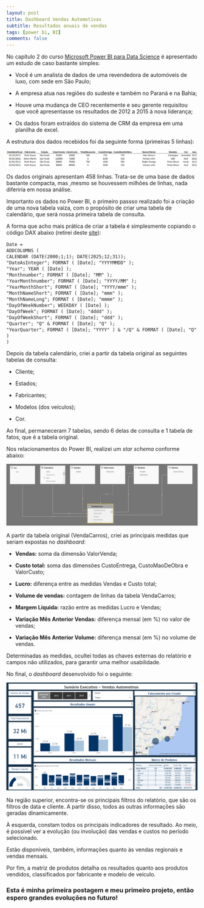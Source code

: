 ```yaml
---
layout: post
title: Dashboard Vendas Automotivas
subtitle: Resultados anuais de vendas
tags: [power bi, BI]
comments: false
---
```


No capítulo 2 do curso [Microsoft Power BI para Data Science](https://www.datascienceacademy.com.br/pages/curso-microsoft-power-bi-para-data-science) é apresentado um estudo de caso bastante simples:

* Você é um analista de dados de uma revendedora de automóveis de luxo, com sede em São Paulo;

* A empresa atua nas regiões do sudeste e também no Paraná e na Bahia;

* Houve uma mudança de CEO recentemente e seu gerente requisitou que você apresentasse os resultados de 2012 a 2015 à nova liderança;

* Os dados foram extraídos do sistema de CRM da empresa em uma planilha de excel.

A estrutura dos dados recebidos foi da seguinte forma (primeiras 5 linhas):


![tabela](/img/tabelaoriginal.png)
      
      
Os dados originais apresentam 458 linhas.   Trata-se de uma base de dados bastante compacta, mas ,mesmo se houvessem milhões de linhas, nada diferiria em nossa análise.

Importanto os dados no Power BI, o primeiro passso realizado foi a criação de uma nova tabela vaiza, com o propósito de criar uma tabela de calendário, que será nossa primeira tabela de consulta. 

A forma que acho mais prática de criar a tabela é simplesmente copiando o código DAX abaixo (retirei deste [site](https://kohera.be/blog/power-bi/how-to-create-a-date-table-in-power-bi-in-2-simple-steps/)):


~~~~
Date =
ADDCOLUMNS (
CALENDAR (DATE(2000;1;1); DATE(2025;12;31));
"DateAsInteger"; FORMAT ( [Date]; "YYYYMMDD" );
"Year"; YEAR ( [Date] );
"Monthnumber"; FORMAT ( [Date]; "MM" );
"YearMonthnumber"; FORMAT ( [Date]; "YYYY/MM" );
"YearMonthShort"; FORMAT ( [Date]; "YYYY/mmm" );
"MonthNameShort"; FORMAT ( [Date]; "mmm" );
"MonthNameLong"; FORMAT ( [Date]; "mmmm" );
"DayOfWeekNumber"; WEEKDAY ( [Date] );
"DayOfWeek"; FORMAT ( [Date]; "dddd" );
"DayOfWeekShort"; FORMAT ( [Date]; "ddd" );
"Quarter"; "Q" & FORMAT ( [Date]; "Q" );
"YearQuarter"; FORMAT ( [Date]; "YYYY" ) & "/Q" & FORMAT ( [Date]; "Q" )
)
~~~~


Depois da tabela calendário, criei a partir da tabela original as seguintes tabelas de consulta:

* Cliente;

* Estados;

* Fabricantes;

* Modelos (dos veículos);

* Cor.

Ao final, permaneceram 7 tabelas, sendo 6 delas de consulta e 1 tabela de fatos, que é a tabela original.

Nos relacionamentos do Power BI, realizei um _star schema_ conforme abaixo:


![star](/img/starschema.png)

A partir da tabela original (VendaCarros), criei as principais medidas que seriam expostas no _dashboard_:

* **Vendas:** soma da dimensão ValorVenda;

* **Custo total:** soma das dimensões CustoEntrega, CustoMaoDeObra e ValorCusto;

* **Lucro:** diferença entre as medidas Vendas e Custo total;

* **Volume de vendas:** contagem de linhas da tabela VendaCarros;

* **Margem Líquida:** razão entre as medidas Lucro e Vendas;

* **Variação Mês Anterior Vendas:** diferença mensal (em %) no valor de vendas;

* **Variação Mês Anterior Volume:** diferença mensal (em %) no volume de vendas.

Determinadas as medidas, ocultei todas as chaves externas do relatório e campos não utilizados, para garantir uma melhor usabilidade.

No final, o _dashboard_ desenvolvido foi o seguinte:


![Dashboard](/img/Dashboard.png)

Na região superior, encontra-se os principais filtros do relatório, que são os filtros de data e cliente. A partir disso, todos as outras informações são geradas dinamicamente.

À esquerda, constam todos os principais indicadores de resultado. Ao meio, é possível ver a evolução (ou involução) das vendas e custos no período selecionado.

Estão disponíveis, também, informações quanto às vendas regionais e vendas mensais.

Por fim, a matriz de produtos detalha os resultados quanto aos produtos vendidos, classificados por fabricante e modelo de veículo.


### Esta é minha primeira postagem e meu primeiro projeto, então espero grandes evoluções no futuro!



 

